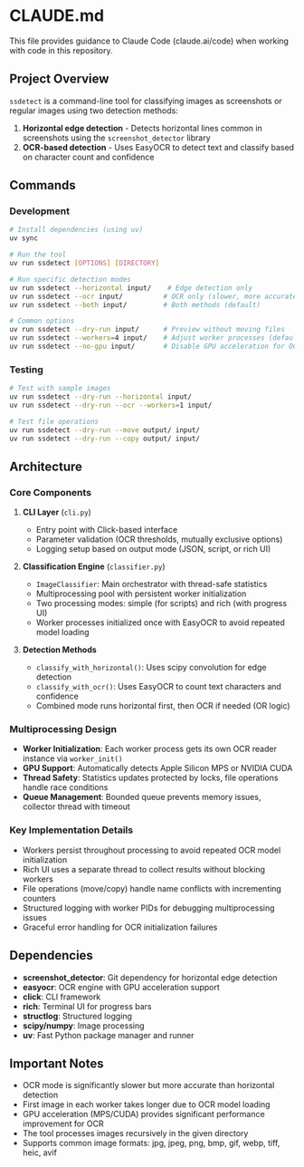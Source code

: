 # CLAUDE.md

This file provides guidance to Claude Code (claude.ai/code) when working with code in this repository.

## Project Overview

`ssdetect` is a command-line tool for classifying images as screenshots or regular images using two detection methods:

1. **Horizontal edge detection** - Detects horizontal lines common in screenshots using the `screenshot_detector` library
2. **OCR-based detection** - Uses EasyOCR to detect text and classify based on character count and confidence

## Commands

### Development

```bash
# Install dependencies (using uv)
uv sync

# Run the tool
uv run ssdetect [OPTIONS] [DIRECTORY]

# Run specific detection modes
uv run ssdetect --horizontal input/    # Edge detection only
uv run ssdetect --ocr input/          # OCR only (slower, more accurate)
uv run ssdetect --both input/         # Both methods (default)

# Common options
uv run ssdetect --dry-run input/      # Preview without moving files
uv run ssdetect --workers=4 input/    # Adjust worker processes (default: 8)
uv run ssdetect --no-gpu input/       # Disable GPU acceleration for OCR
```

### Testing

```bash
# Test with sample images
uv run ssdetect --dry-run --horizontal input/
uv run ssdetect --dry-run --ocr --workers=1 input/

# Test file operations
uv run ssdetect --dry-run --move output/ input/
uv run ssdetect --dry-run --copy output/ input/
```

## Architecture

### Core Components

1. **CLI Layer** (`cli.py`)
   - Entry point with Click-based interface
   - Parameter validation (OCR thresholds, mutually exclusive options)
   - Logging setup based on output mode (JSON, script, or rich UI)

2. **Classification Engine** (`classifier.py`)
   - `ImageClassifier`: Main orchestrator with thread-safe statistics
   - Multiprocessing pool with persistent worker initialization
   - Two processing modes: simple (for scripts) and rich (with progress UI)
   - Worker processes initialized once with EasyOCR to avoid repeated model loading

3. **Detection Methods**
   - `classify_with_horizontal()`: Uses scipy convolution for edge detection
   - `classify_with_ocr()`: Uses EasyOCR to count text characters and confidence
   - Combined mode runs horizontal first, then OCR if needed (OR logic)

### Multiprocessing Design

- **Worker Initialization**: Each worker process gets its own OCR reader instance via `worker_init()`
- **GPU Support**: Automatically detects Apple Silicon MPS or NVIDIA CUDA
- **Thread Safety**: Statistics updates protected by locks, file operations handle race conditions
- **Queue Management**: Bounded queue prevents memory issues, collector thread with timeout

### Key Implementation Details

- Workers persist throughout processing to avoid repeated OCR model initialization
- Rich UI uses a separate thread to collect results without blocking workers
- File operations (move/copy) handle name conflicts with incrementing counters
- Structured logging with worker PIDs for debugging multiprocessing issues
- Graceful error handling for OCR initialization failures

## Dependencies

- **screenshot_detector**: Git dependency for horizontal edge detection
- **easyocr**: OCR engine with GPU acceleration support
- **click**: CLI framework
- **rich**: Terminal UI for progress bars
- **structlog**: Structured logging
- **scipy/numpy**: Image processing
- **uv**: Fast Python package manager and runner

## Important Notes

- OCR mode is significantly slower but more accurate than horizontal detection
- First image in each worker takes longer due to OCR model loading
- GPU acceleration (MPS/CUDA) provides significant performance improvement for OCR
- The tool processes images recursively in the given directory
- Supports common image formats: jpg, jpeg, png, bmp, gif, webp, tiff, heic, avif
